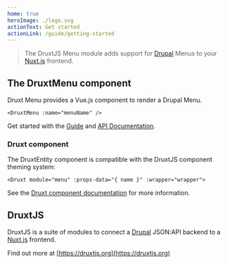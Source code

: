 ```yaml
---
home: true
heroImage: ./logo.svg
actionText: Get started
actionLink: /guide/getting-started
---
```


> The DruxtJS Menu module adds support for [Drupal](https://drupal.org) Menus to your [Nuxt.js](https://nuxtjs.org) frontend.


## The DruxtMenu component

Druxt Menu provides a Vue.js component to render a Drupal Menu.

```vue
<DruxtMenu :name="menuName" />
```

Get started with the [Guide](guide/) and [API Documentation](/api/components/DruxtMenu.html).


### Druxt component

The DruxtEntity component is compatible with the DruxtJS component theming system:

```vue
<Druxt module="menu" :props-data="{ name }" :wrapper="wrapper">
```

See the [Druxt component documentation](https://druxtjs.org/guide/#the-druxt-component) for more information.


## DruxtJS

DruxtJS is a suite of modules to connect a [Drupal](https://drupal.org) JSON:API backend to a [Nuxt.js](https://nuxtjs.org) frontend.

Find out more at [https://druxtjs.org](https://druxtjs.org)
